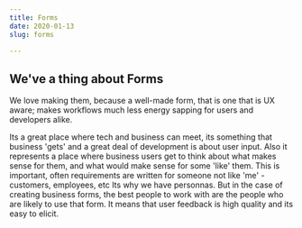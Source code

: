 ```yaml
---
title: Forms
date: 2020-01-13
slug: forms

---
```

## We've a thing about Forms

We love making them, because a well-made form, that is one that is UX aware; makes workflows much less energy sapping for users and developers alike.

Its a great place where tech and business can meet, its something that business 'gets' and a great deal of development is about user input. Also it represents a place where business users get to think about what makes sense for them, and what would make sense for some 'like' them. This is important, often requirements are written for someone not like 'me' - customers, employees, etc Its why we have personnas. But in the case of creating business forms, the best people to work with are the people who are likely to use that form. It means that user feedback is high quality and its easy to elicit.